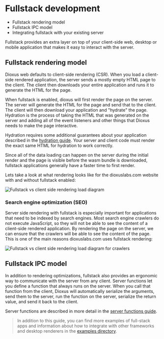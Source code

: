 # Fullstack development

- Fullstack rendering model
- Fullstack IPC model
- Integrating fullstack with your existing server

Fullstack provides an extra layer on top of your client-side web, desktop or mobile application that makes it easy to interact with the server.

## Fullstack rendering model

Dioxus web defaults to client-side rendering (CSR). When you load a client-side rendered application, the server sends a mostly empty HTML page to the client. The client then downloads your entire application and runs it to generate the HTML for the page.

When fullstack is enabled, dioxus will first render the page on the server. The server will generate the HTML for the page and send that to the client. The client will then download your application and "hydrate" the page. Hydration is the process of taking the HTML that was generated on the server and adding all of the event listeners and other things that Dioxus needs to make the page interactive.

Hydration requires some additional guarantees about your application described in the [hydration guide](../reference/fullstack/hydration.md). Your server and client code must render the exact same HTML for hydration to work correctly.

Since all of the data loading can happen on the server during the initial render and the page is visible before the wasm bundle is downloaded, fullstack applications generally have a faster time to first render.

Lets take a look at what rendering looks like for the dioxuslabs.com website with and without fullstack enabled:

![Fullstack vs client side rendering load diagram](/assets/07/fullstack.png)

### Search engine optimization (SEO)

Server side rendering with fullstack is especially important for applications that need to be indexed by search engines. Most search engine crawlers do not execute JavaScript, so they will not be able to see the content of a client-side rendered application. By rendering the page on the server, we can ensure that the crawlers will be able to see the content of the page. This is one of the main reasons dioxuslabs.com uses fullstack rendering:

![Fullstack vs client side rendering load diagram for crawlers](/assets/07/fullstack.png)

## Fullstack IPC model

In addition to rendering optimizations, fullstack also provides an ergonomic way to communicate with the server from any client. Server functions let you define a function that always runs on the server. When you call that function from the client, Dioxus will automatically serialize the arguments, send them to the server, run the function on the server, serialize the return value, and send it back to the client.

Server functions are described in more detail in the [server functions guide](../reference/fullstack/server_functions.md).

> In addition to this guide, you can find more examples of full-stack apps and information about how to integrate with other frameworks and desktop renderers in the [examples directory](https://github.com/DioxusLabs/dioxus/tree/main/examples).
